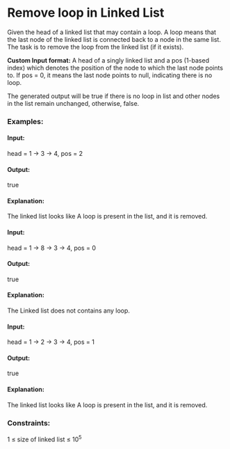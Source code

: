 # Remove loop in Linked List
Given the head of a linked list that may contain a loop.  A loop means that the last node of the linked list is connected back to a node in the same list. The task is to remove the loop from the linked list (if it exists).

**Custom Input format:**
A head of a singly linked list and a pos (1-based index) which denotes the position of the node to which the last node points to. If pos = 0, it means the last node points to null, indicating there is no loop.

The generated output will be true if there is no loop in list and other nodes in the list remain unchanged, otherwise, false.

###  Examples:
#### Input: 
head = 1 -> 3 -> 4, pos = 2
#### Output:
true
#### Explanation:
The linked list looks like
A loop is present in the list, and it is removed.

#### Input:
head = 1 -> 8 -> 3 -> 4, pos = 0
#### Output:
true
#### Explanation: 
The Linked list does not contains any loop. 

#### Input:
head = 1 -> 2 -> 3 -> 4, pos = 1
#### Output:
true
#### Explanation: 
The linked list looks like 
A loop is present in the list, and it is removed.

### Constraints:
1 ≤ size of linked list ≤ $`10^5`$
